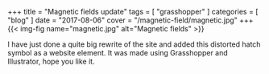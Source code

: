 +++
title = "Magnetic fields update"
tags = [ "grasshopper" ]
categories = [ "blog" ]
date = "2017-08-06"
cover = "/magnetic-field/magnetic.jpg"
+++
{{< img-fig name="magnetic.jpg" alt="Magnetic fields" >}}

I have just done a quite big rewrite of the site and added this distorted hatch symbol as a website element. It was made using Grasshopper and Illustrator, hope you like it.
